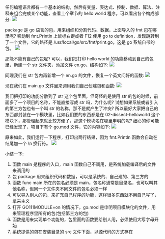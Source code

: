 任何编程语言都有一个基本的结构，然后有变量、表达式、控制、数据、算法、注释来组合完成某个功能，查看上个章节的 hello world 程序，可以看出各个构成部分:
![](https://develop-developer.oss-cn-hangzhou.aliyuncs.com/images/w5GKGSqArAApztQzz-g4iLFoGdCZWO-khTAr4Z2Aq-.png?x-oss-process=style/txt-water)

package 是 go 语言的包，用来组织和分割代码、数据，上面导入的 fmt 包在哪里呢? 移动到 fmt.Println 上鼠标右键或者 F12 使用  go to definition，发现跳转到了一个文件，它的路径是 /usr/local/go/src/fmt/print.go，这是 go 系统自带的包。
![](https://develop-developer.oss-cn-hangzhou.aliyuncs.com/images/3yCAnQpEgBKup5bsm-nPkFga-R9liufJ4bOF1H_DC5.png?x-oss-process=style/txt-water)

那能不能有自己的包呢? 可以，我们把打印 hello world 的功能移动到自己的包里，新建一个 str 文件夹，添加文件 cn.go，结构如下:
![](https://develop-developer.oss-cn-hangzhou.aliyuncs.com/images/fXBYk7P96fiEoT2ty-HdO-PeBncXHGYdfUA4DwHR62.png?x-oss-process=style/txt-water)

同理我们在 str 包内再新增一个 en.go 的文件，恢复一个英文问好的函数:
![](https://develop-developer.oss-cn-hangzhou.aliyuncs.com/images/zTRsSfNK8jLmGijpj-D0d9Mc03jK04iqpL7RdfcE_j.png?x-oss-process=style/txt-water)

现在我们在 main.go 文件里来调用我们自己创建包和函数:
![](https://develop-developer.oss-cn-hangzhou.aliyuncs.com/images/JiCoG6PEqPBximqp2-81nE2d18fzv5yRcaFyCI5tlc.png?x-oss-process=style/txt-water)

我们把打印的功能分散到了 str 这个包里面，但奇怪的是使用 str 的包的时候，前面多了一个项目的名称，不能直接写成 str 吗，为什么呢? 试想如果系统或者引入的第三方包也有一个叫 str 的名称，那不是就产生了冲突? 所以最好大家把自己的东西都封装在一个模块里，比如我们要的东西都是在 02-dissect-helloworld 这个模块下，那管理起来就比较方便了，那这个模块名在哪里申明的呢? 细心的你可能已经发现了，项目下有个 go.mod 文件，它的内容如下:
![](https://develop-developer.oss-cn-hangzhou.aliyuncs.com/images/NsL5RKxjHaJXRe5ZW-FctUC3YRghTKyGZF8r3s_tpx.png?x-oss-process=style/txt-water)

原来如此，我们运行一下程序，打印出两行结果，因为 fmt.Println 函数会自动在结尾加一个 \n 换行符。
![](https://develop-developer.oss-cn-hangzhou.aliyuncs.com/images/AtqZtQ2uRtDbd734S-vxkkaXJX2zjOSrJsAES_nW1p.png?x-oss-process=style/txt-water)

小结一下:

1. 函数 main 是程序的入口，main 函数自己不调用，是系统加载编译后的文件来调用的
2. 包 package 用来组织代码和数据，可以是系统的、自己建的、第三方的
3. 函数 func main 所在的包名必须是 main，包名称通常是目录名，也可以叫其他名称，但同一个文件夹不同文件的包名必须一样
4. 可以导入别人的包，来扩充自己程序的功能，这样很多东西就不用自己写了，拿来主义
5. 打开 GO111MODULE=on 的情况下，go.mod 是申明项目模块化的文件，用来管理程序里所有的包(包括第三方的包)
6. 函数是用来实现单个功能的，包里面的函数要给别人用，必须使用大写字母开始
7. 系统提供的包在安装目录的 src 文件下面，以源代码的方式存在
